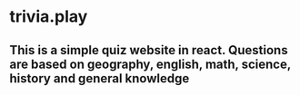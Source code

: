 # trivia.play
## This is a simple quiz website in react. Questions are based on geography, english, math, science, history and general knowledge
